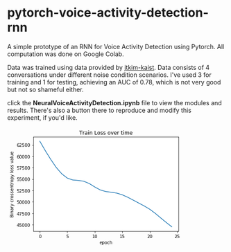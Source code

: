 # pytorch-voice-activity-detection-rnn
A simple prototype of an RNN for Voice Activity Detection using Pytorch.
All computation was done on Google Colab.

Data was trained using data provided by [jtkim-kaist](https://github.com/jtkim-kaist/VAD).
Data consists of 4 conversations under different noise condition scenarios. I've used 3 for training 
and 1 for testing, achieving an AUC of 0.78, which is not very good but not so shameful either.

click the **NeuralVoiceActivityDetection.ipynb** file to view the modules and results. 
There's also a button there to reproduce and modify this experiment, if you'd like.

![Training](data:image/png;base64,iVBORw0KGgoAAAANSUhEUgAAAZUAAAEWCAYAAACufwpNAAAABHNCSVQICAgIfAhkiAAAAAlwSFlz%0AAAALEgAACxIB0t1+/AAAADh0RVh0U29mdHdhcmUAbWF0cGxvdGxpYiB2ZXJzaW9uMy4xLjMsIGh0%0AdHA6Ly9tYXRwbG90bGliLm9yZy+AADFEAAAgAElEQVR4nO3dd5hU5dnH8e9vd+m9LsiCVGkKCEgR%0AVGyIFXuJhViCvGpijNGoMWo0RqOJRowSsYK9RAQ7iAVUQBalC9KbwC699/v94zxrRgLsADM7W+7P%0Adc015zynzH12YO89TzsyM5xzzrlESEt1AM4554oPTyrOOecSxpOKc865hPGk4pxzLmE8qTjnnEsY%0ATyrOOecSxpOKKxEkpUvaIKlBqmMpqiT1kDQt1XG4wk0+TsUVRpI2xKyWB7YCO8P6tWb2cgHG0hSY%0AZWYqqM9MNUkZwHagkZnNT3E4rgjJSHUAzu2JmVXMW5Y0H7jGzD7Z2/6SMsxsR0HEVtz4z84lkld/%0AuSJJ0l8kvS7pVUnrgcskdZU0VtIaSUsl9ZdUKuyfIckkNQzrL4XtH0paL2mMpEYHEEfZcJ6lkpZI%0AekRS6bCttqQPQjyrJI2KOe4OST9KWidphqQeezl/1RBrrqT5km5XpFw4tkXMvnUkbZZUI6yfJWlS%0A+PwvJR0es+9iSbdImgJs3MNH58U6LVQbnifppJDgY8/xe0lTwz4DJWVK+jjENlxS1Zj9u8V8PxMl%0AHbu/P29X+HlScUXZOcArQBXgdWAHcCNQE+gG9AKu3cfxvwD+BFQHFgL3HUAMdwEdgTbAkeFzbw/b%0AbgHmArWAOsCdAJJah7jam1ll4NTw+XvyJFH1X2PgBOBq4Aoz2wy8A1wSs+9FwEgzWynpKOBp4Bqg%0ABvAcMDQv4QUXh8+uyv/K+4Xf2swqmtl/9hLfOSGuFsB5wPvArUBtoAxwfbjm+sAw4G6in/dtwNt5%0ACdAVH55UXFH2pZm9a2a7zGyzmY03s3FmtsPM5gIDgeP2cfxbZpZtZtuBl4F2BxDDpcA9ZpZrZjnA%0AvcDlYdt24BCggZltM7O8v/53AGWB1qHqaV6I92fCXdaFwG1mtj7s82jM+V/h50nlF6EMoC/wZPiZ%0A7DSz50L5UTH7P2Zmi0OCOlD9zSzHzBYDXwJjzGySmW0hSnpHhv2uAIaZ2cfh+/oImESU+F0x4knF%0AFWWLYlcktZD0vqRlktYR/YKvuY/jl8UsbwIq7m3HfTgEWBCzvgCoF5YfDOsjJc2RdAuAmc0Ebg7x%0A5YQqvDp7OHdtIH0f5/8EqCqpg6QmQCtgaNh2KPCHUNW0RtIaoG7MsbDbz+8ALY9Z3ryH9byf6aHA%0AJbvF04Xo5+eKEU8qrijbveviU8BUoGmoVroLSHaPrR+JfmHmaQAsATCzdWZ2k5k1BM4m+iV/XNj2%0Akpl1AxoRJY4H9nDuHKIeb3s7/w7gTaK7lV8Q3QnktY8sAv5sZlVjXuXN7I2Yc+2r62eiu4UuAp7f%0ALZ4KZvZwgj/HpZgnFVecVALWAhsltWTf7Sn7LTTKx77SgFeBuyTVlFSLqI3mpbD/mZKaSFKIayew%0AS1JLScdLKkP01/xmYNfunxeq5d4C/iqpYuhIcFPe+YNXiNpSYqu+IGpPuV7SUaFhv2KIp0I812pm%0AO4GVRG05ifAicI6kkxWNGSobfgZ+p1LMeFJxxcnNQB9gPdFdy+sJPv/m3V7HAn8mahuYCkwGxvHf%0Au47mwKfABuArojaM0UQN2A8BK4iq4KoBf9zLZ14HbAPmA18Ag4DBMdu/JmqjqQUMzys0s7HA/wED%0AgNXAD8Bl+3m9dwOvhOqqc/fz2J8JY13OIUq6uUQdE27GfwcVOz740TnnXML4XwnOOecSxpOKc865%0AhPGk4pxzLmE8qTjnnEuYEjehZM2aNa1hw4apDsM554qUCRMmrDCzWvntV+KSSsOGDcnOzk51GM45%0AV6RIWpD/Xl795ZxzLoE8qTjnnEsYTyrOOecSxpOKc865hPGk4pxzLmE8qTjnnEsYTyrOOecSxpNK%0AnIZPW8ar3+ztMeLOOefAk0rc3v52Cfe9N51la7ekOhTnnCu0PKnE6Y7TWrJjl/G3j2akOhTnnCu0%0APKnEqUGN8vzqmEYM+W4JExasTnU4zjlXKHlS2Q/X9WhKZuUy/Pndaeza5U/MdM653XlS2Q8VymRw%0A26ktmLx4LW99uzjV4TjnXKGT1KQiqaqktyTNkPS9pK6SHg7rkyUNkVQ17NtQ0mZJE8Pr3zHn6SBp%0AiqTZkvpLUiivLmmEpFnhvVoyrwfg7Hb1aN+gKg99NJP1W7Yn++Occ65ISfadymPAR2bWAmgLfA+M%0AAA43szbAD8DtMfvPMbN24dUvpnwA8CugWXj1CuW3ASPNrBkwMqwnlSTuPrM1KzZs5V+fzk72xznn%0AXJGStKQiqQpwLPAsgJltM7M1ZjbczHaE3cYCWfmcpy5Q2czGmpkBg4Gzw+bewKCwPCimPKna1q/K%0ABR2yeO6recxbsbEgPtI554qEZN6pNAJygeclfSfpGUkVdtvnKuDD2GPCvl9IOiaU1QNiGzAWhzKA%0ATDNbGpaXAZmJvYS9u6VXc8pkpHP/+9ML6iOdc67QS2ZSyQDaAwPM7EhgIzHVU5L+COwAXg5FS4EG%0AYd/fAa9Iqhzvh4W7mD12yZLUV1K2pOzc3NwDupjd1a5Ull+f0JRPvs/hix8Sc07nnCvqkplUFgOL%0AzWxcWH+LKMkg6ZfAGcClIRlgZlvNbGVYngDMAQ4DlvDzKrKsUAawPFSP5VWT5ewpEDMbaGYdzaxj%0ArVr5PmI5br/s1pCGNcpz77vT2L5zV8LO65xzRVXSkoqZLQMWSWoeik4EpkvqBdwKnGVmm/L2l1RL%0AUnpYbkzUID83VG+tk9Ql9Pq6AhgaDhsG9AnLfWLKC0SZjHTuPL0Vc3I3MnhMXI9vds65Yi0jyef/%0ANfCypNLAXOBKYDxQBhgRegaPDT29jgXulbQd2AX0M7NV4TzXAS8A5YjaYPLaYR4E3pB0NbAAuDDJ%0A1/M/TmxZm2MPq8U/P/mBs9sdQo2KZQo6BOecKzQUap9KjI4dO1p2dnZCzzk7Zz29/jmaCzrW54Fz%0Aj0jouZ1zrjCQNMHMOua3n4+oT4CmtStxRdeGvDZ+IdN+XJvqcJxzLmU8qSTIjSc1o1r50vz53emU%0AtLs/55zL40klQaqUK8Xvezbnm3mreH/K0vwPcM65YsiTSgJddFR9WtWtzAMfzGDztp2pDsc55wqc%0AJ5UESk8Td5/ZiiVrNvPUqDmpDsc55wqcJ5UE69y4Bqe3qcu/v5jDkjWbUx2Oc84VKE8qSXD7qS0w%0Agwc++D7VoTjnXIHypJIEWdXK0++4Jrw3eSnj5q5MdTjOOVdgPKkkSb/jmlCvajn+NHQq23b4vGDO%0AuZLBk0qSlCudzr29W/PD8g08PXpuqsNxzrkCkW9SUeQySXeF9QaSOiU/tKLvxJaZ9Gpdh/4jZ7Fw%0A5ab8D3DOuSIunjuVJ4GuwCVhfT3wRNIiKmbuPqsVGWnizqFTfaS9c67YiyepdDaz64EtAGa2Giid%0A1KiKkbpVyvH7U5oz6odc3pvsI+2dc8VbPElle3jOiUH03BOiqeldnK7o2pAj6lXh3vems3bz9lSH%0A45xzSRNPUukPDAFqS7of+BL4a1KjKmbS08RfzzmClRu28vDHM1IdjnPOJU2+D+kys5clTSB6cqOA%0As83MR/XtpyOyqtDn6Ia88PV8zm2fRfsG1VIdknPOJVw8vb8aAJuAd4ke37sxlLn9dHPP5mRWKssd%0Ab0/xZ9o754qleKq/3gfeC+8jiR4L/OE+j3B7VLFMBvec1ZoZy9bz/FfzUh2Oc84lXL5JxcyOMLM2%0A4b0Z0AkYE8/JJVWV9JakGZK+l9RVUnVJIyTNCu/Vwr6S1F/SbEmTJbWPOU+fsP8sSX1iyjtImhKO%0A6a/w0PvC7JTWmZzUsjaPjpjF4tU+dsU5V7zs94h6M/sW6Bzn7o8BH5lZC6At8D1wGzAyJKiRYR3g%0AVKBZePUFBgBIqg7cHT6zE3B3XiIK+/wq5rhe+3s9BU0Sf+59OBLcPXSaj11xzhUr8bSp/C7m9XtJ%0ArwA/xnFcFeBY4FkAM9tmZmuA3sCgsNsg4Oyw3BsYbJGxQFVJdYFTgBFmtiqMkRkB9ArbKpvZWIt+%0AMw+OOVehVq9qOW466TBGzsjh42nLUh2Oc84lTDx3KpViXmWI2lZ6x3FcIyAXeF7Sd5KekVQByDSz%0AvFGAy4DMsFwPWBRz/OJQtq/yxXso/x+S+krKlpSdm5sbR+jJd2W3hrSsW5m7h01j/RYfu+KcKx7i%0AaVP5c8zrfjN72cy2xHHuDKA9MMDMjgQ28t+qrrxzG2FQZTKZ2UAz62hmHWvVqpXsj4tLRnoaD5x7%0ABDnrt/KP4T+kOhznnEuIvY5TkfQu+/iFb2Zn5XPuxcBiMxsX1t8iSirLJdU1s6WhCisnbF8C1I85%0APiuULQF67Fb+eSjP2sP+RUa7+lW5rPOhDBozn3Pb16NNVtVUh+SccwdlX4Mf/34wJzazZZIWSWpu%0AZjOJBk9OD68+wIPhfWg4ZBhwg6TXiBrl14bE8zHw15jG+Z7A7Wa2StI6SV2AccAVwOMHE3Mq3NKr%0AOR9NW8YdQ6bwznXdyEj3pxE454quvSYVM/siAef/NfCypNJE41uuJKpye0PS1cAC4MKw7wfAacBs%0AosGWV4Y4Vkm6Dxgf9rvXzFaF5euAF4ByRGNnitz4mcplS3H3ma244ZXvGDRmAVd3b5TqkJxz7oAp%0Avy6tkpoBDwCtgLJ55WbWOLmhJUfHjh0tOzs71WH8jJlx5QvjGT9vFZ/cfBx1q5RLdUjOOfczkiaY%0AWcf89ounruV5ovEgO4DjibruvnRw4blYkriv9+HsNOOeYdNSHY5zzh2weJJKOTMbSXRXs8DM7gFO%0AT25YJU/96uW58cTD+Hjact73564454qoeJLKVklpwCxJN0g6B6iY5LhKpGuOaUSbrCrc+c4UctbH%0A02vbOecKl3iSyo1AeeA3QAfgMqJeWy7BSqWn8ciFbdm4bSe3/2eKT+HinCty4kkqO81sg5ktNrMr%0Azey8MI2KS4KmtStx6ynNGTkjhzezF+d/gHPOFSLxJJV/hBmG75N0eNIjclzVrRGdG1Xn3vems2iV%0Az2TsnCs64pmm5XiiXl+5wFNhqvk7kx5ZCZaWJv5+QVvMjFvemsSuXV4N5pwrGuIavm1my8ysP9AP%0AmAjcldSoHPWrl+euM1sxdu4qXvh6fqrDcc65uMQz9X1LSfdImkI0DcrX/HzOLZckF3aszwktavO3%0Aj2YwO2dDqsNxzrl8xXOn8hywGjjFzHqY2QAzy8nvIHfwJPHguUdQrnQ6N785iR3+XHvnXCEXT5tK%0AVzN7zMzyfTCXS7zalcvyl7MPZ9KiNQz4fE6qw3HOuX3yKXGLgDPaHMKZbQ/hsZGzmLpkbarDcc65%0AvfKkUkTc17s11SuU5uY3JrF1x85Uh+Occ3u0X0lFUpqkyskKxu1d1fKl+dt5bZi5fD2PjPAnRTrn%0ACqd4en+9IqlyeL78VGC6pFuSH5rb3fEtanNJp/oMHDWX7Pmr8j/AOecKWDx3Kq3MbB1wNtFDsBoB%0Alyc1KrdXfzy9FVnVynHzm5PYuHVHqsNxzrmfiSeplJJUiiipDDOz7ezj2fUuuSqWyeDv57dl4apN%0APPDh96kOxznnfiaepPIUMB+oAIySdCiwLp6TS5ofpnWZKCk7lL0e1ieG7RNDeUNJm2O2/TvmPB3C%0AeWZL6i9Joby6pBGSZoX3anuOpHjp3LgGV3drxEtjFzLqh9xUh+Occz+JZ5xKfzOrZ2anWWQB0Vxg%0A8TrezNrlPYbSzC4K6+2A/wBvx+w7J2+bmfWLKR8A/ApoFl69QvltwEgzawaMDOslwu9PaU7T2hW5%0A9a3JrN20PdXhOOccEF9D/Y2hoV6SnpX0LXDCwX5wuNu4EHg1n/3qApXNbKxFDxgZTFQVB9AbGBSW%0AB8WUF3tlS6XzyIVtyd2wlT++489ecc4VDvFUf10VGup7AtWIGukfjPP8BgyXNEFS3922HQMsN7NZ%0AMWWNJH0n6QtJx4SyekDsg0UWhzKATDPLe/buMiBzT0FI6ispW1J2bm7xqS5qk1WV3518GO9NXkr/%0AkbNTHY5zzpERxz4K76cBL5rZtLw2jTh0N7MlkmoDIyTNMLNRYdsl/PwuZSnQwMxWSuoAvCOpdZyf%0Ag5mZpD3+uW5mA4GBAB07dixWf9Jf16MJc3I38OgnP5BVrRzndfC5Pp1zqRPPncoEScOJksrHkioB%0Acc1saGZLwnsOMAToBCApAzgXeD1m361mtjIsTwDmAIcBS/j5rMhZoQxgeagey6smK3ETXUaTTrbh%0A6CY1uO3tyXw9Z0WqQ3LOlWDxJJWriRrAjzKzTUBp4Mr8DpJUISQgwsDJnkSDJwFOAmaY2eKY/WtJ%0ASg/LjYka5OeG6q11krqEO6QrgKHhsGFAn7DcJ6a8RCmdkcaAyzrQsEYFrn1xArOWr091SM65Eiqe%0A3l+7iO4O7pT0d+BoM5scx7kzgS8lTQK+Ad43s4/Ctov53wb6Y4HJoYvxW0A/M8sbNn4d8Awwm+gO%0A5sNQ/iBwsqRZRIkq3raeYqdKuVI8f+VRlC2Vzi+fH0/O+i2pDsk5VwIpv15Dkh4EjgJeDkWXAOPN%0A7I4kx5YUHTt2tOzs7FSHkTSTF6/hoqfG0iyzIq/17UL50vE0mznn3L5JmpA3NGRf4qn+Og042cye%0AM7PniMaInHGwAbrkaJNVlccvOZKpS9bym1cnstOfb++cK0DxzlJcNWa5SjICcYlzUqtM7j6zNZ98%0Av5z73pue6nCccyVIPHUjDwDfSfqMqHvxsZSgketFVZ+jG7Jo1Sae+XIe9auX5+rujVIdknOuBMg3%0AqZjZq5I+J2pXAfiDmS1LalQuIe44rSWLV2/mL+9Pp17VcvQ6vE6qQ3LOFXN7rf6S1D7vBdQlGsm+%0AGDgklLlCLi1NPHpRO9pmVeW3r3/HdwtXpzok51wxt9feX6G6a2/MzA56/q9UKO69v/ZkxYatnPPk%0AV2zaupMh13WjQY3yqQ7JOVfExNv7K98uxcVNSUwqALNzNnDegK+pUbE0b//f0VQtXzrVITnnipBE%0Adil2xUDT2hUZeHkHFq/azLUvTmDrjp2pDsk5Vwx5UilBOjeuwcMXtGHcvFVc+fx4VmzYmuqQnHPF%0AjCeVEqZ3u3r844K2TFiwmjP6f8mEBavyP8g55+IUz0O63pZ0uiRPQMXEeR2yePu6oylTKo2LnhrL%0Ac1/O84d8OecSIp5E8STwC2CWpAclNU9yTK4AtD6kCsNu6E6P5rW5973p3PDqd2zYuiPVYTnnirh4%0AZin+xMwuBdoD84FPJH0t6UpJpZIdoEueKuVKMfDyDvyhVws+nLKUs/71pU+b75w7KHFVaUmqAfwS%0AuAb4DniMKMmMSFpkrkCkpYn/69GEl67pzLrN2+n9xFcMnbgk/wOdc24P4mlTGQKMBsoDZ5rZWWb2%0Aupn9GqiY7ABdwTi6SU3e/80xtKpbmRtfm8jdQ6eybUdcD/h0zrmfxHOn0t/MWpnZA+EpjD+JZyCM%0AKzoyK5fl1b5duKZ7IwaNWcCFT43hxzWbUx2Wc64IiSepjJH0u9AL7D+SbpJUNumRuZQolZ7GnWe0%0A4slL2zM7ZwOn9x/N6Fm5qQ7LOVdExJNUBgOtgceBfwGtgBfjObmk+ZKmSJooKTuU3SNpSSibKOm0%0AmP1vlzRb0kxJp8SU9wplsyXdFlPeSNK4UP66JJ97JEFOO6IuQ2/oRq1KZbjiuW/45yc/eO8w51y+%0A4nmc8HQza5Vf2V6OnQ90NLMVMWX3ABvM7O+77duK6Ln1nYBDgE+Aw8LmH4CTiWZJHg9cYmbTJb0B%0AvG1mr0n6NzDJzAbsK6aSOvfXgdq0bQd3vD2Fdyb+SJmMNE5sWZsz2xzC8S1qU7ZUeqrDc84VkHjn%0A/ornIV3fSupiZmPDiTsDyfit3Bt4zcy2AvMkzSZKMACzzWxu+PzXgN6SvgdOIBpDAzAIuAfYZ1Jx%0A+6d86Qwevagdl3U5lHcn/cj7U5bywZRlVCidTs/WdTizbV26N61F6QwfG+uciy+pdAC+lrQwrDcA%0AZkqaQjQFfpt9HGvAcEkGPGVmA0P5DZKuIEpON5vZaqAeMDbm2MWhDGDRbuWdgRrAGjPbsYf9XQJJ%0AomPD6nRsWJ0/ndGKcfNW8e6kH/lw6jKGfLeEKuVKcerhdTijzSF0aVydjHRPMM6VVPEklV4Hcf7u%0AZrZEUm1ghKQZRHcS9xElnPuAfwBXHcRn5EtSX6AvQIMGDZL5UcVeRnoa3ZrWpFvTmtzb+3C+nJ3L%0Au5OW8u6kH3lt/CJqVizNaUfU5cy2h9ChQTXS0pTqkJ1zBSiexwkvkNQWOCYUjTazSfGc3MyWhPec%0AMN6lk5mNytsu6WngvbC6BKgfc3hWKGMv5SuBqpIywt1K7P67xzEQGAhRm0o8sbv8lc5I44QWmZzQ%0AIpMt23fy2Ywc3p38I6+PX8TgMQsoXzqdGhVLU6189KpeIe+9FNUqlKZ6+dLReyivWr4Upfwux7ki%0ALd+kIulG4FfA26HoJUkDzezxfI6rAKSZ2fqw3BO4V1LdmPEu5wBTw/Iw4BVJjxA11DcDvgEENJPU%0AiChpXAz8wswsPJ3yfOA1oA8wNN4Ld4lVtlQ6px5Rl1OPqMuGrTv4ZPpyJi1ew5pN21m1cRurN21j%0ATu4GVm/cxsZte3+WS53KZWlcq0L0qlmRJrUr0rhmBepVLed3Pc4VAfH0/poMdDWzjWG9AjAmn7YU%0AJDUGhoTVDOAVM7tf0otAO6Lqr/nAtXlJRtIfiarCdgC/NbMPQ/lpwD+BdOA5M7s/5jNeA6oTTR9z%0AWWjo3yvv/ZV6W3fs/G+y2biNVZui95Ubt7Fw1Sbm5m5kTu4G1m/5bxfmMhlpNKpZgSa1Kv6UdKLl%0AilQsE08trnPuYCTsccKhQf4oM9sS1ssC483siIREWsA8qRQNZsaKDduYm7uBuSs2Micnep+bu4GF%0AqzaxK/yzTROc2DKTPl0b0q1pDSS/m3EuGRLZpfh5YFxoEwE4G3j2YIJzLj+SqFWpDLUqlaFz4xo/%0A27Z1x04WrtzEnNyNfLdwNW9OWMyI6ctpUqsCl3c5lPM6ZFGprE+g7Vwq5HunAiCpPdA9rI42s++S%0AGlUS+Z1K8bNl+04+mLKUQWMWMGnRGiqUTufc9llc0fVQmmVWSnV4zhULCan+kpQOTDOzFokMLpU8%0AqRRvkxatYfCYBbw7+Ue27dhF18Y16HP0oZzUMtPHzzh3EBLZpjIU+LWZLdznjkWEJ5WSYeWGrbye%0AvYiXxy5kyZrN1K1Slks7N+DiTg2oWbFMqsNzrshJZFIZBRxJ1L13Y165mZ11sEGmgieVkmXnLmPk%0A98sZPGYBX85eQen0NHq3O4Rbe7WgViVPLs7FK5EN9X9KQDzOpUR6mujZug49W9dhds4GXhwzn1e/%0AWcTH05Zx+2ktuahjfR//4lwCxVPJfJqZfRH7Ak7L9yjnCpmmtSvy596H88GNx9CibmVuf3sKFz41%0Ahh+Wr091aM4VG/EklZP3UHZqogNxrqA0rV2R1/t24eHz2zA7dwOnPTaahz6awZbtex/p75yLz16T%0AiqT/CwMfm0uaHPOaB0wpuBCdSzxJXNCxPiN/dxy929Xjyc/n0PPRUXzxgz/l0rmDsdeGeklVgGrA%0AA8BtMZvWm9mqAogtKbyh3u3J13NWcOeQqcxdsZGz2h7CnWe0pHYlf2q2c3kS1vsrnCwdyCSmYb+o%0AdjH2pOL2Zsv2nQz4fA4DPp9D2VJp3HZqSy4+yhvynYP4k0q+bSqSbgCWAyOA98PrvX0e5FwRVLZU%0AOjedfBgf/vYYWh1SmTuGTOGCp8Ywc5k35DsXr3jGqcwGOpvZyoIJKbn8TsXFw8x4+9sl/OX96azf%0AsoNfHt2Q649vSrUKpVMdmnMpkbA7FaJH+a49+JCcKzokcV6HLEbe3IPz2mfx7FfzOPbhzxjw+Rzv%0AJebcPsRzp/Is0Jyo2uunZ5WY2SPJDS05/E7FHYiZy9bz0EczGDkjhzqVy/K7kw/jvA5ZpHt7iysh%0AEnmnspCoPaU0UCnm5VyJ0bxOJZ795VG81rcLdaqU5db/TObUx0bxyfTlxNPZxbmSIq7eXwCSypvZ%0ApiTHk3R+p+IOlpnx0dRlPPTxTOat2EinhtW57bQWtG9QLdWhOZc0iez91VXSdGBGWG8r6ckExOhc%0AkSSJU4+oy/CbjuW+sw9n7oqNnPvk1/R7cQJzcjekOjznUiqe6q9/AqcAKwHMbBJwbDwnlzRf0hRJ%0AEyVlh7KHJc0Io/OHSKoayhtK2hz2nSjp3zHn6RDOM1tSf4VnxkqqLmmEpFnh3f9UdAWmVHoal3c5%0AlC9u6cFNJx3G6Fm59Hx0FHcMmULOui2pDs+5lIjrqUVmtmi3ov3p/nK8mbWLuW0aARxuZm2AH4Db%0AY/adE/ZtZ2b9YsoHAL8CmoVXr1B+GzDSzJoBI/n5yH/nCkSFMhnceFIzvrj1eC7r3IA3xi/i2Ic/%0A49oXs3ntm4UsW+sJxpUc8Ux9v0jS0YBJKgXcCHx/oB9oZsNjVscC5+9rf0l1gcpmNjasDwbOBj4E%0AegM9wq6DgM+BPxxobM4djJoVy/Dn3odzZbdGPD16Lp/OyOHjacsBaFGnEse3qM3xzWvTvkFVfwql%0AK7biSSr9gMeAesASYDhwfZznN2C4JAOeMrOBu22/Cng9Zr2RpO+AdcCdZjY6fO7imH0WhzKATDNb%0AGpaXEU0l8z8k9QX6AjRo0CDO0J07MA1rVuD+c47AzPhh+QY+m5nDZzNyeHrUXAZ8PodKZTM4tlkt%0AejSvxXHNa/kcY65YyTepmNkK4NIDPH93M1siqTYwQtIMMxsFIOmPwA7g5bDvUqCBma2U1AF4R1Lr%0AeD/IzCwkrz1tGwgMhKj31wFei3P7RRLN61SieZ1K9DuuCeu2bOerWSv4fGYun83M4f0p0d9Dh9er%0AzPHNa9O1SQ0OrVGBOpXL+vgXV2Tlm1QkPQT8BdgMfAS0AW4ys5fyO9bMloT3HElDgE7AKEm/BM4A%0ATrTQp9nMthIGV5rZBElzgBa8TcUAABj2SURBVMOI7o6yYk6bFcoAlkuqa2ZLQzVZTv6X7FxqVC5b%0AilOPqMupR9TFzJi+dB2fz8zl85k5PPHZbB7/dDYAGWmibtWy1K9Wnqxq5aL36uXIqlae+tXKU7tS%0AGZ/k0hVa8VR/9TSzWyWdA8wHzgVGAftMKpIqAGlmtj4s9wTuldQLuBU4Lnbci6RawCoz2ympMVGD%0A/FwzWyVpnaQuwDjgCuDxcNgwoA/wYHgfGu+FO5dKkmh9SBVaH1KF649vytpN25m8ZA2LV29m8epN%0ALFoVvX8+M5ec9Vt/dmzp9DQOqVqW+tXLc2iN8jStVZGmtSvRtHZFMiuXIXSOdC4l4kkqefucDrxp%0AZmvj/EebCQwJ+2YAr5jZR2GCyjJE1WEAY0NPr2OJks52YBfQL+a5LdcBLwDliBroPwzlDwJvSLoa%0AWABcGE9gzhU2VcqX4phmtfa4bcv2nSxZs5nFqzezaNWm6H31Jhav2sTQiT+yfsuOn/atVCaDxrUr%0AhkTz31eD6uW9Ss0ViHjm/nqQqLfVZqLqq6rAe2bWOfnhJZ6PqHfFiZmRu34rs3M2MDt3Q/QeXrF3%0AOKXT02hUswLNMivSvWlNTmyZSa1KZVIYuStqEv2QrurA2lA1VZ6oi++yBMRZ4DypuJJi7ebtzAmJ%0AZk5INNOXrmPp2i1I0KFBNXq2zqRnqzo0rFkh1eG6Qi5hSUXSBcBHoW3kTqA98Bcz+zYxoRYsTyqu%0AJDMzvl+6nuHTlzF82nKmL10HwGGZFenZqg49W2dyRL0q3i7j/kcik8pkM2sjqTtRL7CHgbu8+su5%0Aom/Rqk2MmL6c4dOX8c28VewyqFO5LCe3yqRn60w6N6pB6QwfqOkSm1S+M7MjJT0ATDGzV/LKEhVs%0AQfKk4tyerdq4jU9n5DB82jJGzcply/ZdVCqbwcmtMvnl0Q1pk1U11SG6FEpkUnmPaFzIyURVX5uB%0Ab8ysbSICLWieVJzL3+ZtO/ly9gqGT1vGh1OXsWHrDjo1qs413RtxYstM70lWAiUyqZQnmsBxipnN%0ACoMMj9htDq8iw5OKc/tn3ZbtvDF+Ec9/NZ8lazbTsEZ5rureiPM7ZFG+dDyjElxxkOjeX22BY8Lq%0A6DD9fZHkScW5A7Nj5y4+mraMp0fPY9KiNVQpV4pLOzegz9ENyazs85cVd4m8U7mRaNr5t0PROcBA%0AM3t870cVXp5UnDs4Zsa3C1fz9Kh5fDx9GRlp4sw2h3D1MY1ofUiVVIfnkiShvb+Arma2MaxXAMaE%0A56EUOZ5UnEucBSs38vxX83kjexGbtu2ka+MaXHNMI45vXtvnJytmEvY4YUD8/KFcO0OZc66EO7RG%0ABe45qzVjbj+R209twfyVG7l6UDanPjaa4dOWEU/1uite4mllex4YF2YZhmjKlmeTF5JzrqipUq4U%0A1x7XhKu6N+L9yUt5bOQs+r44gXb1q3LrKc05umnNVIfoCki8DfXtge5hdbSZfZfUqJLIq7+cS77t%0AO3fxnwmLeWzkLJau3UL3pjX5/SnNaVffx7oUVQlpU5GUDkwzsxaJDC6VPKk4V3C2bN/Jy+MW8sRn%0As1m1cRs9W2Vyc8/mNK9TKdWhuf2UkDYVM9sJzJTkz+B1zu23sqXSubp7I0bdejy/O/kwxsxZSa/H%0ARvG71yeycOWm/E/gipx4en+NAo4EvgE25pWb2VnJDS05/E7FudRZvXEb//5iDi98PZ9dZlx8VAN+%0AfUJTavs4l0IvkV2Kj9tTuZl9cYCxpZQnFedSb/m6LTz+6Sxe+2YRGemiz9EN+b/jmlC1fOlUh+b2%0AIpFJpRGw1My2hPVyQKaZzU9EoAXNk4pzhceClRv55yezeGfiEiqVyaBfjyZceXQjypVOT3VobjeJ%0AHKfyJtHjffPsDGXxBDFf0hRJEyVlh7LqkkZImhXeq4VySeovabakyaHHWd55+oT9Z0nqE1PeIZx/%0AdjjWx884V4QcWqMCj17Ujg9vPIajGlbnoY9m0uPvn/HKuIVs37kr/xO4QieepJJhZtvyVsLy/tyj%0AHm9m7WIy3G3ASDNrBowM6wCnAs3Cqy8wAH566uTdQGeixxnfnZeIwj6/ijmu137E5ZwrJFrUqcyz%0AvzyKN/t1Jataee4YMoVTHh3F+5OX+gDKIiaepJIr6adGeUm9gRUH8Zm9gUFheRDRYMq88sEWGQtU%0ADTMinwKMMLNVZrYaGAH0Ctsqm9lYi/7VDY45l3OuCDqqYXXe6teVZ67oSEa6uP6Vb+n9xFd8Nftg%0AfuW4ghRPUukH3CFpoaSFwB+I7iTiYcBwSRMk5R2TaWZLw/IyIDMs1wMWxRy7OJTtq3zxHsr/h6S+%0AkrIlZefm5sYZunMuFSRxUqtMPrzxWP5+QVtWbtjGpc+M4/JnxzF1ydpUh+fyke80LWY2B+giqWJY%0A37Af5+9uZksk1QZGSJqx27lNUtLvbc1sIDAQoob6ZH+ec+7gpaeJ8ztkcUaburw0dgFPfDabMx7/%0AkjPa1OX3PZvTsGaFVIfo9iDuh0+b2Yb9TCiY2ZLwngMMIWoTWR6qrgjvOWH3JUD9mMOzQtm+yrP2%0AUO6cK0bKlkrnmmMa88Wtx/PrE5oy8vscTnrkC/44ZArL121JdXhuN3Enlf0lqYKkSnnLQE9gKjAM%0AyOvB1QcYGpaHAVeEXmBdgLWhmuxjoKekaqGBvifwcdi2TlKX0OvriphzOeeKmcplS3Fzz+Z8cWsP%0ALunUgNfHL+K4hz/jbx/NYO2m7akOzwVxTSh5QCeWGhPdnUBUzfaKmd0vqQbwBtAAWABcaGarQmL4%0AF1EPrk3AlWaW1w35KuCOcK77zez5UN4ReAEoB3wI/NryuSAfp+Jc8bBg5UYeHfEDQyf96GNcCkAi%0ABz9OAJ4jSgqrExRfynhSca54+X7pOv7+8UxGzsihVqUy/OaEplx0VANKZyStIqZESuTgx4uAQ4Dx%0Akl6TdIoPMnTOFRYt60ZjXN7q15VGNSrwp6HTOOmRL3jnuyXs2uX9cgpa3NVfktKAM4gGHO4kenjX%0AY2a2KnnhJZ7fqThXfJkZn/+Qy0MfzeT7petoUacSt5zSnBNa1Mb/Fj44ibxTQVIb4B/Aw8B/gAuA%0AdcCnBxOkc84lkiSOb16b93/dnccubsfm7Tu5elA2F/x7DN/MK1J//xZZ8baprCF6hPB/zGxrzLa3%0Azezc5IaYWH6n4lzJsX3nLt7IXsRjn8wiZ/1WTmpZm7vOaE2DGuVTHVqRk6gnP6YBt5nZXxMZXCp5%0AUnGu5Nm8bSfPfz2Pf306mx27jH7HNeG6Hk0oW8p7isUrUU9+3AUUqTsR55zbXbnS6VzXoymf3tyD%0AU1rXof/IWZz0yBeMmL7cJ6xMsHjaVD6R9HtJ9cO09dXDzMHOOVek1KlSlscvOZJXftWZcqXS+dXg%0AbK56YTzzV2zM/2AXl3jaVObtodjMrHFyQkour/5yzkHU3jLo6/n885NZbNuxi2uPa8x1PZr64Mm9%0ASNjgx+LGk4pzLtbydVv46wffM3Tij9SrWo67zmxFz1aZ3gV5NwlNKpIOB1oBZfPKzGzwQUWYIp5U%0AnHN7MnbuSu4eOo2Zy9dz3GG1uOes1jTymZB/krBxKpLuBh4Pr+OBh4Cz9nmQc84VMV0a1+C933Tn%0AT2e0YsKC1Zzy6Cge/ngGm7ftTHVoRUo8DfXnAycCy8zsSqAtUCWpUTnnXAqUSk/j6u6N+PTm4zi9%0ATV2e+GwOvZ/4klnL16c6tCIjnqSyOXQt3iGpMtHzT+rnc4xzzhVZtSuX5dGL2jHoqk6s3LCNs/71%0AFW9mL8r/QBdXUsmWVBV4GpgAfAuMSWpUzjlXCBx3WC0+uPEY2tavwi1vTeZ3b0xk49YdqQ6rUNuv%0A3l+SGgKVzWxysgJKNm+od87tr527jP4jZ9H/01k0rlmBf/2iPS3rVk51WAUq0RNK1pN0NNGDtapK%0AOvZgA3TOuaIiPU3cdPJhvHx1Z9Zt2cHZT3zFK+MW+mj8PcjIbwdJfyN6psp0oinvAQwYlcS4nHOu%0A0Dm6aU0+vPEYbnp9IncMmcLXc1bwwLlHUKlsqVSHVmjkm1SAs4HmsbMTO+dcSVWzYhkGXdmJAV/M%0A4ZERPzBlyVqe+EV7Dq/nnWIhvuqvucABp2FJ6ZK+k/ReWB8taWJ4/SjpnVDeQ9LamG13xZyjl6SZ%0AkmZLui2mvJGkcaH8dUmlDzRO55yLV1qauP74przWtwtbt+/i3Ce/5oWv5nl1GPEllU3ARElPSeqf%0A99qPz7gR+D5vxcyOMbN2ZtaOqBfZ2zH7js7bZmb3QpSUgCeAU4lG9V8iqVXY/2/Ao2bWFFgNXL0f%0AcTnn3EE5qmF1PrjxGLo3q8k9706n30sTWLtpe6rDSql4ksow4D7ga6IuxXmvfEnKAk4HntnDtsrA%0ACcA7+ZymEzDbzOaa2TbgNaC3ool5TgDeCvsNIqqqc865AlO9Qmme7dORO09vycjvczj98dF8v3Rd%0AqsNKmXzbVMxs0EGc/5/ArUClPWw7GxhpZrE//a6SJgE/Ar83s2lAPSB21NFioDNQA1hjZjtiyuvt%0AKQhJfYG+AA0aNDjwq3HOuT2QxDXHNKbDodXo99IEzh/wNY//4khOaJGZ6tAK3F7vVCS9Ed6nSJq8%0A+yu/E0s6A8gxs73d1VwCvBqz/i1wqJm1JZpnLL87mLiZ2UAz62hmHWvVqpWo0zrn3M8c2aAaQ6/v%0ATqNaFbhmUDbPfVny2ln2dadyY3g/4wDP3Q04S9JpRLMbV5b0kpldJqkmUbXWOXk7x96xmNkHkp4M%0A+y3h59PCZIWylURjZjLC3UpeuXPOpUydKmV549qu3PT6RO59bzpzcjdwz1mtKZUe17DAIm+vV2lm%0AS8P7grwXsBFYGJb3ycxuN7MsM2sIXAx8amaXhc3nA++Z2Za8/SXVCe0kSOoUYlsJjAeahZ5epcO5%0AhlmU/j8L5wLoAwzdj2t3zrmkKF86gwGXdqDfcU14edxCrnphPGs3l4wG/H1Vf3WR9LmktyUdKWkq%0AMBVYLqnXQX7uxfy86gui5DA1tKn0By62yA7gBuBjol5kb4S2FoA/AL+TNJuojeXZg4zLOecSIi1N%0A3HZqCx46vw1j567k3Ce/YsHK4v/Y4r3O/SUpG7iDaJr7gcCpZjZWUgvgVTM7suDCTByf+8s5V9DG%0Azl1Jv5cmIOCpyzvSqVH1VIe03xIx91eGmQ03szeJnqUyFsDMZiQqSOecKwm6NK7BkOu6Ua18aS59%0AZiz/mbA41SElzb6Syq6Y5c27bStZ3Rmcc+4gNapZgSHXdeOohtW5+c1JPPzxDHbtKn6/SveVVNpK%0AWidpPdAmLOetH1FA8TnnXLFRpXwpBl3ViUs61eeJz+Zw/SvfFrvHFe+r91e6mVU2s0pmlhGW89Z9%0ASk7nnDsApdLT+Os5R3Dn6S35aNoyLho4hpx1W/I/sIgoGR2nnXOuEMkbgf/05R2ZnbOBs/71FZMX%0Ar0l1WAnhScU551LkpFaZvNXvaNLTxAX/HsOwST+mOqSD5knFOedSqNUhlRl6QzfaZlXlN69+V+Qb%0A8D2pOOdcitWsWIaXrun8UwN+3xezWb+laI7A96TinHOFQOmMqAH/z2e15rOZuZw34OsiOQLfk4pz%0AzhUSkuhzdEMGX9WJ5eu20vuJr/h69opUh7VfPKk451wh061pTYbd0I1aFctw+XPfMHjM/CIzhb4n%0AFeecK4QOrVGBt687mh6H1eKuodO4Y8hUtu3Ylf+BKeZJxTnnCqlKZUsx8IqOXNejCa9+s5DLnh3H%0Ayg1bUx3WPnlScc65Qiw9TdzaqwWPXdyOSYvWcNa/vuL7pevyPzBFPKk451wR0LtdPd64tis7du3i%0AvAFf88GUpakOaY88qTjnXBHRtn5V3r2hO83rVOK6l7/l/vens2Nn4Wpn8aTinHNFSO3KZXm9b1eu%0A6HooT4+ex6XPjCN3feFpZ0l6UpGULuk7Se+F9RckzZM0MbzahXJJ6i9ptqTJktrHnKOPpFnh1Sem%0AvIOkKeGY/nnPuHfOueKsdEYa9/Y+nEcubMukxWs44/HRTFiwKtVhAQVzp3Ij0bPlY91iZu3Ca2Io%0AOxVoFl59gQEAkqoDdwOdgU7A3ZKqhWMGAL+KOa5XMi/EOecKk3PbZzHkum6ULZXORU+N5YWv5qV8%0APEtSk4qkLOB04Jk4du8NDLbIWKCqpLrAKcAIM1tlZquBEUCvsK2ymY216Kc4GDg7OVfinHOFU8u6%0AlRl2Q3d6NK/FPe9O57evT2TTth0piyfZdyr/BG7l548mBrg/VHE9KqlMKKsHLIrZZ3Eo21f54j2U%0A/w9JfSVlS8rOzc094ItxzrnCqEq5Ugy8vCO/73kYwyb9yDlPfM28FamZNyxpSUXSGUCOmU3YbdPt%0AQAvgKKA68IdkxZDHzAaaWUcz61irVq1kf5xzzhW4tDRxwwnNGHRlJ5av38JZj3/J8GnLCj6OJJ67%0AG3CWpPnAa8AJkl4ys6Whimsr8DxROwnAEqB+zPFZoWxf5Vl7KHfOuRLr2MNq8d6vu9OoVgX6vjiB%0Av300o0C7HSctqZjZ7WaWZWYNgYuBT83sstAWQuipdTYwNRwyDLgi9ALrAqw1s6XAx0BPSdVCA31P%0A4OOwbZ2kLuFcVwBDk3U9zjlXVGRVK88b13blkk71GfD5HPo8/02BTe+SinEqL0uaAkwBagJ/CeUf%0AAHOB2cDTwHUAZrYKuA8YH173hjLCPs+EY+YAHxbQNTjnXKFWtlQ6D5zbhofOa8P4+as54/EvmbV8%0AfdI/V6nuflbQOnbsaNnZ2akOwznnCszUJWt56OOZPPGLI6lUttQBnUPSBDPrmN9+GQd0duecc0XG%0A4fWqMPiqTvnvmAA+TYtzzrmE8aTinHMuYTypOOecSxhPKs455xLGk4pzzrmE8aTinHMuYTypOOec%0ASxhPKs455xKmxI2ol5QLLDjAw2sCKxIYTlFSkq8dSvb1l+Rrh5J9/bHXfqiZ5TvNe4lLKgdDUnY8%0A0xQURyX52qFkX39JvnYo2dd/INfu1V/OOecSxpOKc865hPGksn8GpjqAFCrJ1w4l+/pL8rVDyb7+%0A/b52b1NxzjmXMH6n4pxzLmE8qTjnnEsYTypxktRL0kxJsyXdlup4CpKk+ZKmSJooqdg/NlPSc5Jy%0AJE2NKasuaYSkWeG9WipjTJa9XPs9kpaE73+ipNNSGWOySKov6TNJ0yVNk3RjKC/23/0+rn2/v3tv%0AU4mDpHTgB+BkYDEwHrjEzKanNLACImk+0NHMSsQAMEnHAhuAwWZ2eCh7CFhlZg+GPyqqmdkfUhln%0AMuzl2u8BNpjZ31MZW7JJqgvUNbNvJVUCJgBnA7+kmH/3+7j2C9nP797vVOLTCZhtZnPNbBvwGtA7%0AxTG5JDGzUcCq3Yp7A4PC8iCi/3DFzl6uvUQws6Vm9m1YXg98D9SjBHz3+7j2/eZJJT71gEUx64s5%0AwB94EWXAcEkTJPVNdTApkmlmS8PyMiAzlcGkwA2SJofqsWJX/bM7SQ2BI4FxlLDvfrdrh/387j2p%0AuHh0N7P2wKnA9aGKpMSyqM64JNUbDwCaAO2ApcA/UhtOckmqCPwH+K2ZrYvdVty/+z1c+35/955U%0A4rMEqB+znhXKSgQzWxLec4AhRNWBJc3yUO+cV/+ck+J4CoyZLTeznWa2C3iaYvz9SypF9Ev1ZTN7%0AOxSXiO9+T9d+IN+9J5X4jAeaSWokqTRwMTAsxTEVCEkVQsMdkioAPYGp+z6qWBoG9AnLfYChKYyl%0AQOX9Qg3OoZh+/5IEPAt8b2aPxGwq9t/93q79QL577/0Vp9CV7p9AOvCcmd2f4pAKhKTGRHcnABnA%0AK8X92iW9CvQgmvZ7OXA38A7wBtCA6NEJF5pZsWvQ3su19yCq/jBgPnBtTBtDsSGpOzAamALsCsV3%0AELUtFOvvfh/Xfgn7+d17UnHOOZcwXv3lnHMuYTypOOecSxhPKs455xLGk4pzzrmE8aTinHMuYTyp%0AOFeESOoh6b1Ux+Hc3nhScc45lzCeVJxLAkmXSfomPIPiKUnpkjZIejQ8r2KkpFph33aSxoZJ+4bk%0ATdonqamkTyRNkvStpCbh9BUlvSVphqSXw2ho5woFTyrOJZiklsBFQDczawfsBC4FKgDZZtYa+IJo%0AtDrAYOAPZtaGaERzXvnLwBNm1hY4mmhCP4hmkP0t0ApoDHRL+kU5F6eMVAfgXDF0ItABGB9uIsoR%0ATUK4C3g97PMS8LakKkBVM/silA8C3gzzrdUzsyEAZrYFIJzvGzNbHNYnAg2BL5N/Wc7lz5OKc4kn%0AYJCZ3f6zQulPu+13oHMkbY1Z3on/P3aFiFd/OZd4I4HzJdWGn55xfijR/7fzwz6/AL40s7XAaknH%0AhPLLgS/C0/cWSzo7nKOMpPIFehXOHQD/C8e5BDOz6ZLuJHpaZhqwHbge2Ah0CttyiNpdIJpO/d8h%0AacwFrgzllwNPSbo3nOOCArwM5w6Iz1LsXAGRtMHMKqY6DueSyau/nHPOJYzfqTjnnEsYv1NxzjmX%0AMJ5UnHPOJYwnFeeccwnjScU551zCeFJxzjmXMP8PPpOOUSWnzkoAAAAASUVORK5CYII=%0A "Training Loss")
